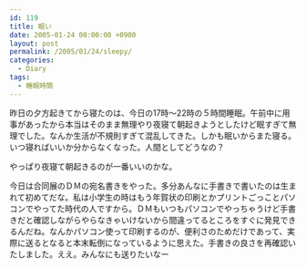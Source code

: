 ```yaml
---
id: 119
title: 眠い
date: 2005-01-24 00:00:00 +0900
layout: post
permalink: /2005/01/24/sleepy/
categories:
  - Diary
tags:
  - 睡眠時間
---
```

昨日の夕方起きてから寝たのは、今日の17時～22時の５時間睡眠。午前中に用事があったから本当はそのまま無理やり夜寝て朝起きようとしたけど眠すぎて無理でした。なんか生活が不規則すぎて混乱してきた。しかも眠いからまた寝る。いつ寝ればいいか分からなくなった。人間としてどうなの？
  
やっぱり夜寝て朝起きるのが一番いいのかな。

今日は合同展のＤＭの宛名書きをやった。多分あんなに手書きで書いたのは生まれて初めてだな。私は小学生の時はもう年賀状の印刷とかプリントごっことパソコンでやってた時代の人ですから。ＤＭもいつもパソコンでやっちゃうけど手書きだと確認しながらやらなきゃいけないから間違ってるところをすぐに発見できるんだね。なんかパソコン使って印刷するのが、便利さのためだけであって、実際に送るとなると本末転倒になっているように思えた。手書きの良さを再確認いたしました。ええ。みんなにも送りたいなー

